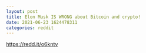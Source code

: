 ```yaml
--- 
layout: post 
title: Elon Musk IS WRONG about Bitcoin and crypto! 
date: 2021-06-23 1624478311 
categories: reddit 
--- 
```

https://redd.it/o6kntv